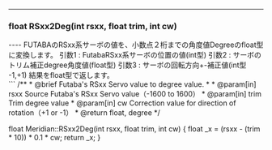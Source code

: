 ----  
<h3>float RSxx2Deg(int rsxx, float trim, int cw)</h3>
----  
FUTABAのRSxx系サーボの値を、小数点２桁までの角度値Degreeのfloat型に変換します。  
引数1 : FutabaRSxx系サーボの位置の値(int型)  
引数2 : サーボのトリム補正degree角度値(float型)  
引数3 : サーボの回転方向+-補正値(int型 -1,+1)   
結果をfloat型で返します。  
  
<br>  
```  
/**
 * @brief Futaba's RSxx Servo value to degree value.
 *
 * @param[in] rsxx Source Futaba's RSxx Servo value（-1600 to 1600）
 * @param[in] trim Trim degree value
 * @param[in] cw Correction value for direction of rotation（+1 or -1）
 * @return float, degree
 */
  
float Meridian::RSxx2Deg(int rsxx, float trim, int cw)
{
    float _x = (rsxx - (trim * 10)) * 0.1 * cw;
    return _x;
}
```